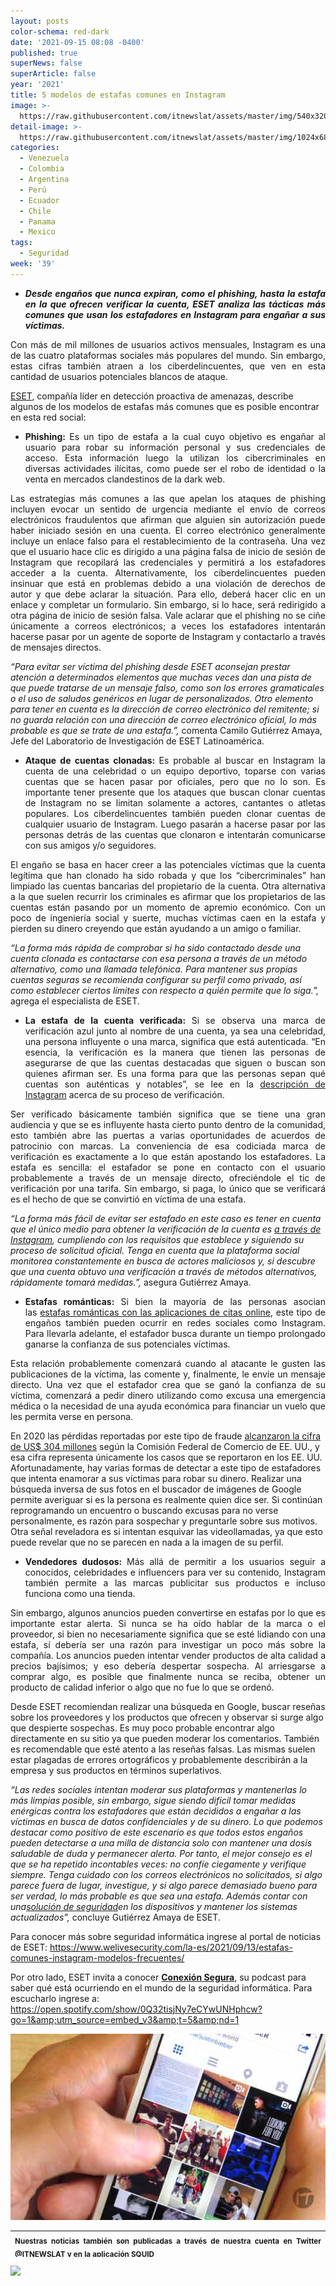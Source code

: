 ```yaml
---
layout: posts
color-schema: red-dark
date: '2021-09-15 08:08 -0400'
published: true
superNews: false
superArticle: false
year: '2021'
title: 5 modelos de estafas comunes en Instagram
image: >-
  https://raw.githubusercontent.com/itnewslat/assets/master/img/540x320/Usando-Instagram-p.jpg
detail-image: >-
  https://raw.githubusercontent.com/itnewslat/assets/master/img/1024x680/Usando-Instagram-g.jpg
categories:
  - Venezuela
  - Colombia
  - Argentina
  - Perú
  - Ecuador
  - Chile
  - Panama
  - Mexico
tags:
  - Seguridad
week: '39'
---
```

<ul style="list-style-type: disc; text-align: justify;">
	<li><em><strong>Desde engaños que nunca expiran, como el phishing, hasta la estafa en la que ofrecen verificar la cuenta, ESET analiza las tácticas más comunes que usan los estafadores en Instagram para engañar a sus víctimas.</strong></em></li>
</ul>
<p style="text-align: justify;">Con más de mil millones de usuarios activos mensuales, Instagram es una de las cuatro plataformas sociales más populares del mundo. Sin embargo, estas cifras también atraen a los ciberdelincuentes, que ven en esta cantidad de usuarios potenciales blancos de ataque.

<a href="https://Frontechcolombia.us17.list-manage.com/track/click?u=4415c9694c185bf5744c10ade&amp;id=fcb773273e&amp;e=b6db5b5e91">ESET</a>, compañía líder en detección proactiva de amenazas, describe algunos de los modelos de estafas más comunes que es posible encontrar en esta red social:</p>

<ul style="text-align: justify;">
	<li><strong>Phishing: </strong>Es un tipo de estafa a la cual cuyo objetivo es engañar al usuario para robar su información personal y sus credenciales de acceso. Esta información luego la utilizan los cibercriminales en diversas actividades ilícitas, como puede ser el robo de identidad o la venta en mercados clandestinos de la dark web.</li>
</ul>
<p style="text-align: justify;">Las estrategias más comunes a las que apelan los ataques de phishing incluyen evocar un sentido de urgencia mediante el envío de correos electrónicos fraudulentos que afirman que alguien sin autorización puede haber iniciado sesión en una cuenta. El correo electrónico generalmente incluye un enlace falso para el restablecimiento de la contraseña. Una vez que el usuario hace clic es dirigido a una página falsa de inicio de sesión de Instagram que recopilará las credenciales y permitirá a los estafadores acceder a la cuenta. Alternativamente, los ciberdelincuentes pueden insinuar que está en problemas debido a una violación de derechos de autor y que debe aclarar la situación. Para ello, deberá hacer clic en un enlace y completar un formulario. Sin embargo, si lo hace, será redirigido a otra página de inicio de sesión falsa. Vale aclarar que el phishing no se ciñe únicamente a correos electrónicos; a veces los estafadores intentarán hacerse pasar por un agente de soporte de Instagram y contactarlo a través de mensajes directos.

<em>“Para evitar ser víctima del phishing desde ESET aconsejan prestar atención a determinados elementos que muchas veces dan una pista de que puede tratarse de un mensaje falso, como son los errores gramaticales o el uso de saludos genéricos en lugar de personalizados. Otro elemento para tener en cuenta es la dirección de correo electrónico del remitente; si no guarda relación con una dirección de correo electrónico oficial, lo más probable es que se trate de una estafa.”, </em>comenta Camilo Gutiérrez Amaya, Jefe del Laboratorio de Investigación de ESET Latinoamérica.
</p>

<ul style="text-align: justify;">
	<li><strong>Ataque de cuentas clonadas: </strong>Es probable al buscar en Instagram la cuenta de una celebridad o un equipo deportivo, toparse con varias cuentas que se hacen pasar por oficiales, pero que no lo son. Es importante tener presente que los ataques que buscan clonar cuentas de Instagram no se limitan solamente a actores, cantantes o atletas populares. Los ciberdelincuentes también pueden clonar cuentas de cualquier usuario de Instagram. Luego pasarán a hacerse pasar por las personas detrás de las cuentas que clonaron e intentarán comunicarse con sus amigos y/o seguidores.</li>
</ul>
<p style="text-align: justify;">El engaño se basa en hacer creer a las potenciales víctimas que la cuenta legítima que han clonado ha sido robada y que los “cibercriminales” han limpiado las cuentas bancarias del propietario de la cuenta. Otra alternativa a la que suelen recurrir los criminales es afirmar que los propietarios de las cuentas están pasando por un momento de apremio económico. Con un poco de ingeniería social y suerte, muchas víctimas caen en la estafa y pierden su dinero creyendo que están ayudando a un amigo o familiar.

<em>“La forma más rápida de comprobar si ha sido contactado desde una cuenta clonada es contactarse con esa persona a través de un método alternativo, como una llamada telefónica. Para mantener sus propias cuentas seguras se recomienda configurar su perfil como privado, así como establecer ciertos límites con respecto a quién permite que lo siga.”, </em>agrega el especialista de ESET<em>.</em>
</p>

<ul style="text-align: justify;">
	<li><strong>La estafa de la cuenta verificada: </strong>Si se observa una marca de verificación azul junto al nombre de una cuenta, ya sea una celebridad, una persona influyente o una marca, significa que está autenticada. “En esencia, la verificación es la manera que tienen las personas de asegurarse de que las cuentas destacadas que siguen o buscan son quienes afirman ser. Es una forma para que las personas sepan qué cuentas son auténticas y notables”, se lee en la <a href="https://Frontechcolombia.us17.list-manage.com/track/click?u=4415c9694c185bf5744c10ade&amp;id=86aa1aa819&amp;e=b6db5b5e91">descripción de Instagram</a> acerca de su proceso de verificación.</li>
</ul>
<p style="text-align: justify;">Ser verificado básicamente también significa que se tiene una gran audiencia y que se es influyente hasta cierto punto dentro de la comunidad, esto también abre las puertas a varias oportunidades de acuerdos de patrocinio con marcas. La conveniencia de esa codiciada marca de verificación es exactamente a lo que están apostando los estafadores. La estafa es sencilla: el estafador se pone en contacto con el usuario probablemente a través de un mensaje directo, ofreciéndole el tic de verificación por una tarifa. Sin embargo, si paga, lo único que se verificará es el hecho de que se convirtió en víctima de una estafa.

<em>“La forma más fácil de evitar ser estafado en este caso es tener en cuenta que el único medio para obtener la verificación de la cuenta es </em><a href="https://Frontechcolombia.us17.list-manage.com/track/click?u=4415c9694c185bf5744c10ade&amp;id=cd9a34b6bb&amp;e=b6db5b5e91"><em>a través de Instagram</em></a><em>, </em><em>cumpliendo con los requisitos que establece y siguiendo su proceso de solicitud oficial. Tenga en cuenta que la plataforma social monitorea constantemente en busca de actores maliciosos y, si descubre que una cuenta obtuvo una verificación a través de métodos alternativos, rápidamente tomará medidas.”, </em>asegura Gutiérrez Amaya.</p>

<ul style="text-align: justify;">
	<li><strong>Estafas románticas: </strong>Si bien la mayoría de las personas asocian las <a href="https://Frontechcolombia.us17.list-manage.com/track/click?u=4415c9694c185bf5744c10ade&amp;id=9d295de0fc&amp;e=b6db5b5e91">estafas románticas con las aplicaciones de citas online</a>, este tipo de engaños también pueden ocurrir en redes sociales como Instagram. Para llevarla adelante, el estafador busca durante un tiempo prolongado ganarse la confianza de sus potenciales víctimas.</li>
</ul>
<p style="text-align: justify;">Esta relación probablemente comenzará cuando al atacante le gusten las publicaciones de la víctima, las comente y, finalmente, le envíe un mensaje directo. Una vez que el estafador crea que se ganó la confianza de su víctima, comenzará a pedir dinero utilizando como excusa una emergencia médica o la necesidad de una ayuda económica para financiar un vuelo que les permita verse en persona.

En 2020 las pérdidas reportadas por este tipo de fraude <a href="https://Frontechcolombia.us17.list-manage.com/track/click?u=4415c9694c185bf5744c10ade&amp;id=c423268ed3&amp;e=b6db5b5e91">alcanzaron la cifra de US$ 304 millones</a> según la Comisión Federal de Comercio de EE. UU., y esa cifra representa únicamente los casos que se reportaron en los EE. UU. Afortunadamente, hay varias formas de detectar a este tipo de estafadores que intenta enamorar a sus víctimas para robar su dinero. Realizar una búsqueda inversa de sus fotos en el buscador de imágenes de Google permite averiguar si es la persona es realmente quien dice ser. Si continúan reprogramando un encuentro o buscando excusas para no verse personalmente, es razón para sospechar y preguntarle sobre sus motivos. Otra señal reveladora es si intentan esquivar las videollamadas, ya que esto puede revelar que no se parecen en nada a la imagen de su perfil.</p>

<ul style="text-align: justify;">
	<li><strong>Vendedores dudosos: </strong>Más allá de permitir a los usuarios seguir a conocidos, celebridades e influencers para ver su contenido, Instagram también permite a las marcas publicitar sus productos e incluso funciona como una tienda.</li>
</ul>
<p style="text-align: justify;">Sin embargo, algunos anuncios pueden convertirse en estafas por lo que es importante estar alerta. Si nunca se ha oído hablar de la marca o el proveedor, si bien no necesariamente significa que se esté lidiando con una estafa, sí debería ser una razón para investigar un poco más sobre la compañía. Los anuncios pueden intentar vender productos de alta calidad a precios bajísimos; y eso debería despertar sospecha. Al arriesgarse a comprar algo, es posible que finalmente nunca se reciba, obtener un producto de calidad inferior o algo que no fue lo que se ordenó.

Desde ESET recomiendan realizar una búsqueda en Google, buscar reseñas sobre los proveedores y los productos que ofrecen y observar si surge algo que despierte sospechas. Es muy poco probable encontrar algo directamente en su sitio ya que pueden moderar los comentarios. También es recomendable que esté atento a las reseñas falsas. Las mismas suelen estar plagadas de errores ortográficos y probablemente describirán a la empresa y sus productos en términos superlativos.

<em>“Las redes sociales intentan moderar sus plataformas y mantenerlas lo más limpias posible, sin embargo, sigue siendo difícil tomar medidas enérgicas contra los estafadores que están decididos a engañar a las víctimas en busca de datos confidenciales y de su dinero. Lo que podemos destacar como positivo de este escenario es que todos estos engaños pueden detectarse a una milla de distancia solo con mantener una dosis saludable de duda y permanecer alerta. Por tanto, el mejor consejo es el que se ha repetido incontables veces: no confíe ciegamente y verifique siempre. Tenga cuidado con los correos electrónicos no solicitados, si algo parece fuera de lugar, investigue, y si algo parece demasiado bueno para ser verdad, lo más probable es que sea una estafa. Además contar con una</em><a href="https://Frontechcolombia.us17.list-manage.com/track/click?u=4415c9694c185bf5744c10ade&amp;id=e9f0a45186&amp;e=b6db5b5e91"><em>solución de seguridad</em></a><em>en los dispositivos y mantener los sistemas actualizados”, </em>concluye Gutiérrez Amaya de ESET<em>.</em>

Para conocer más sobre seguridad informática ingrese al portal de noticias de ESET: <a href="https://Frontechcolombia.us17.list-manage.com/track/click?u=4415c9694c185bf5744c10ade&amp;id=73ce40b01b&amp;e=b6db5b5e91">https://www.welivesecurity.com/la-es/2021/09/13/estafas-comunes-instagram-modelos-frecuentes/</a>

Por otro lado, ESET invita a conocer <a href="https://Frontechcolombia.us17.list-manage.com/track/click?u=4415c9694c185bf5744c10ade&amp;id=8a8abd1806&amp;e=b6db5b5e91"><strong>Conexión Segura</strong></a>, su podcast para saber qué está ocurriendo en el mundo de la seguridad informática. Para escucharlo ingrese a:
<a href="https://Frontechcolombia.us17.list-manage.com/track/click?u=4415c9694c185bf5744c10ade&amp;id=60c7c0d0ba&amp;e=b6db5b5e91">https://open.spotify.com/show/0Q32tisjNy7eCYwUNHphcw?go=1&amp;utm_source=embed_v3&amp;t=5&amp;nd=1</a></p>

![](https://raw.githubusercontent.com/itnewslat/assets/master/img/540x320/Usando-Instagram-p.jpg)

<table style="height: 42px;" width="569">
<tbody>
<tr>
<td style="text-align: justify;"><sub><strong>Nuestras noticias también son publicadas a través de nuestra cuenta en Twitter <a href="https://twitter.com/itnewslat?lang=es">@ITNEWSLAT</a> y en la aplicación <a href="https://squidapp.co/en/">SQUID</a></strong></sub></td>
</tr>
</tbody>
</table>

<img src="https://tracker.metricool.com/c3po.jpg?hash=56f88a41e39ab42c063cc51676587a04"/>

